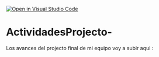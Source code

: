 [![Open in Visual Studio Code](https://classroom.github.com/assets/open-in-vscode-c66648af7eb3fe8bc4f294546bfd86ef473780cde1dea487d3c4ff354943c9ae.svg)](https://classroom.github.com/online_ide?assignment_repo_id=8649928&assignment_repo_type=AssignmentRepo)
# ActividadesProjecto-
Los avances del projecto final de mi equipo voy a subir aqui : 
